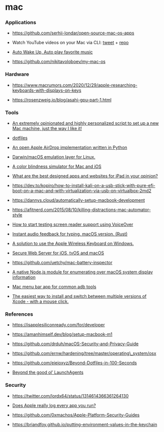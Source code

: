 mac
===

### Applications

-   https://github.com/serhii-londar/open-source-mac-os-apps

<!-- -->

-   Watch YouTube videos on your Mac via CLI: [tweet](https://twitter.com/JNYBGR/status/1216006056150781953) + [repo](https://github.com/JonnyBurger/pipcorn/)

<!-- -->

-   [Auto Wake Up, Auto play favorite music](https://blog.hoangnm.com/2016/02/29/auto-wake-up-autoplay-favourite-music)

<!-- -->

-   https://github.com/nikitavoloboev/my-mac-os

### Hardware

-   https://www.macrumors.com/2020/12/29/apple-researching-keyboards-with-displays-on-keys

<!-- -->

-   https://rosenzweig.io/blog/asahi-gpu-part-1.html

### Tools

-   [An extremely opinionated and highly personalized script to set up a new Mac machine, just the way I like it!](https://github.com/nnja/new-computer)

<!-- -->

-   [dotfiles](https://twitter.com/jsjoeio/status/1216921686932504576)

<!-- -->

-   [An open Apple AirDrop implementation written in Python](https://github.com/seemoo-lab/opendrop)

<!-- -->

-   [Darwin/macOS emulation layer for Linux.](https://github.com/darlinghq/darling)

<!-- -->

-   [A color blindness simulator for Mac and iOS](https://github.com/michelf/sim-daltonism)

<!-- -->

-   [What are the best designed apps and websites for iPad in your opinion?](https://twitter.com/rauchg/status/1260324646223667200)

<!-- -->

-   https://dev.to/kopiro/how-to-install-kali-on-a-usb-stick-with-pure-efi-boot-on-a-mac-and-with-virtualization-via-usb-on-virtualbox-2md2

<!-- -->

-   https://dannys.cloud/automatically-setup-macbook-development

<!-- -->

-   https://afitnerd.com/2015/08/10/killing-distractions-mac-automator-style

<!-- -->

-   [How to start testing screen reader support using VoiceOver](https://yakim.nl/articles/voiceover-testing)

<!-- -->

-   [Instant audio feedback for typing. macOS version. (Rust)](https://github.com/yingDev/Tickeys)

<!-- -->

-   [A solution to use the Apple Wireless Keyboard on Windows.](https://github.com/kud/apple-french-keyboard-windows)

<!-- -->

-   [Secure Web Server for iOS, tvOS and macOS](https://github.com/Building42/Telegraph)

<!-- -->

-   https://github.com/uetchy/mac-battery-inspector

<!-- -->

-   [A native Node.js module for enumerating over macOS system display information](https://github.com/codebytere/node-mac-displays)

<!-- -->

-   [Mac menu bar app for common adb tools](https://github.com/naman14/adb-tools-mac)

<!-- -->

-   [The easiest way to install and switch between multiple versions of Xcode - with a mouse click.](https://github.com/RobotsAndPencils/XcodesApp)

### References

-   https://isapplesiliconready.com/for/developer

<!-- -->

-   https://amanhimself.dev/blog/setup-macbook-m1

<!-- -->

-   https://github.com/drduh/macOS-Security-and-Privacy-Guide

<!-- -->

-   https://github.com/ernw/hardening/tree/master/operating\_system/osx

<!-- -->

-   https://github.com/eieioxyz/Beyond-Dotfiles-in-100-Seconds

<!-- -->

-   [Beyond the good ol’ LaunchAgents](https://theevilbit.github.io/beyond)

### Security

-   https://twitter.com/lordx64/status/1314614366361264130

<!-- -->

-   [Does Apple really log every app you run?](https://blog.jacopo.io/en/post/apple-ocsp)

<!-- -->

-   https://github.com/0xmachos/Apple-Platform-Security-Guides

<!-- -->

-   https://briandfoy.github.io/putting-environment-values-in-the-keychain
